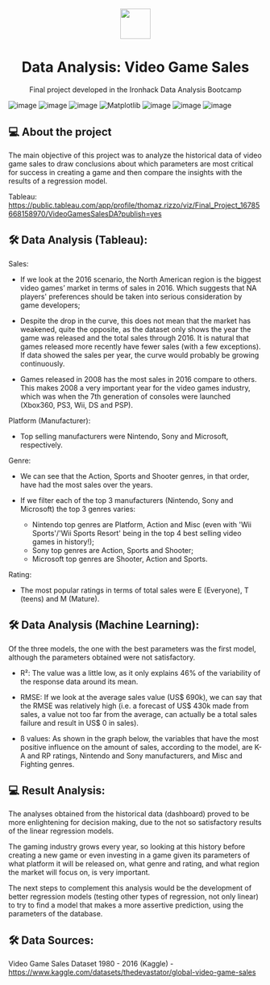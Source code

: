 <h1 align="center"><img src="https://bit.ly/2VnXWr2" width="60">

<h1 align="center">Data Analysis: Video Game Sales</h1>

<p align="center"> Final project developed in the Ironhack Data Analysis Bootcamp </h1>

![image](https://img.shields.io/badge/Python-14354C?style=for-the-badge&logo=python&logoColor=white)
![image](https://img.shields.io/badge/pandas-150458.svg?style=for-the-badge&logo=pandas&logoColor=white)
![image](https://img.shields.io/badge/NumPy-013243.svg?style=for-the-badge&logo=NumPy&logoColor=white)
![Matplotlib](https://img.shields.io/badge/Matplotlib-%23ffffff.svg?style=for-the-badge&logo=Matplotlib&logoColor=black)
![image](https://img.shields.io/badge/Seaborn-lightblue.svg?style=for-the-badge&logo=Seaborn&logoColor=blue)
![image](https://img.shields.io/badge/scikitlearn-F7931E.svg?style=for-the-badge&logo=scikit-learn&logoColor=white)
![image](https://img.shields.io/badge/Tableau-E97627.svg?style=for-the-badge&logo=Tableau&logoColor=white)

##  💻 About the project</br>

The main objective of this project was to analyze the historical data of video game sales to draw conclusions about which parameters are most critical for success in creating a game and then compare the insights with the results of a regression model.

Tableau: https://public.tableau.com/app/profile/thomaz.rizzo/viz/Final_Project_16785668158970/VideoGamesSalesDA?publish=yes

## 🛠 Data Analysis (Tableau):

Sales:

- If we look at the 2016 scenario, the North American region is the biggest video games’ market in terms of sales in 2016. Which suggests that NA players' preferences should be taken into serious consideration by game developers;

- Despite the drop in the curve, this does not mean that the market has weakened, quite the opposite, as the dataset only shows the year the game was released and the total sales through 2016. It is natural that games released more recently have fewer sales (with a few exceptions). If data showed the sales per year, the curve would probably be growing continuously.

- Games released in 2008 has the most sales in 2016 compare to others. This makes 2008 a very important year for the video games industry, which was when the 7th generation of consoles were launched (Xbox360, PS3, Wii, DS and PSP).

Platform (Manufacturer):

- Top selling manufacturers were Nintendo, Sony and Microsoft, respectively.

Genre:

- We can see that the Action, Sports and Shooter genres, in that order, have had the most sales over the years.

- If we filter each of the top 3 manufacturers (Nintendo, Sony and Microsoft) the top 3 genres varies:
    - Nintendo top genres are Platform, Action and Misc (even with 'Wii Sports'/'Wii Sports Resort' being in the top 4 best selling video games in history!);
    - Sony top genres are Action, Sports and Shooter;
    - Microsoft top genres are Shooter, Action and Sports.

Rating:

- The most popular ratings in terms of total sales were E (Everyone), T (teens) and M (Mature).

## 🛠 Data Analysis (Machine Learning):

Of the three models, the one with the best parameters was the first model, although the parameters obtained were not satisfactory.

- R²: The value was a little low, as it only explains 46% of the variability of the response data around its mean.

- RMSE: If we look at the average sales value (US$ 690k), we can say that the RMSE was relatively high (i.e. a forecast of US$ 430k made from sales, a value not too far from the average, can actually be a total sales failure and result in US$ 0 in sales).

- ß values: As shown in the graph below, the variables that have the most positive influence on the amount of sales, according to the model, are K-A and RP ratings, Nintendo and Sony manufacturers, and Misc and Fighting genres.

##  💻 Result Analysis:

The analyses obtained from the historical data (dashboard) proved to be more enlightening for decision making, due to the not so satisfactory results of the linear regression models.

The gaming industry grows every year, so looking at this history before creating a new game or even investing in a game given its parameters of what platform it will be released on, what genre and rating, and what region the market will focus on, is very important.

The next steps to complement this analysis would be the development of better regression models (testing other types of regression, not only linear) to try to find a model that makes a more assertive prediction, using the parameters of the database.

## 🛠 Data Sources:

Video Game Sales Dataset 1980 - 2016 (Kaggle) - https://www.kaggle.com/datasets/thedevastator/global-video-game-sales
